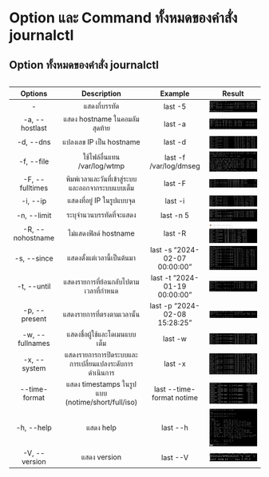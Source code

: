 # Option และ Command ทั้งหมดของคำสั่ง journalctl

## Option ทั้งหมดของคำสั่ง journalctl
<div align="center" style="width: 100%; margin: auto;">
<table style="width: 100%; border-collapse: collapse;">
	
| Options                 | Description                | Example   | Result |
| :---------------:  | :---------------------: | :-----------------: | :----------------: |
| -<number> | แสดงกี่บรรทัด | last -5 | <img align="right" width="100%" src="image/lastNumber.png"> |
| -a, --hostlast | แสดง hostname ในคอมลัมสุดท้าย | last -a | <img align="right" width="100%" src="image/lastHostlast.png"> |
| -d, --dns | แปลงเลข IP เป็น hostname | last -d | <img align="right" width="100%" src="image/lastDns.png"> |
| -f, --file <file> | ใช้ไฟล์อื่นแทน /var/log/wtmp | last -f /var/log/dmseg | <img align="right" width="100%" src="image/lastFile.png"> |
| -F, --fulltimes | พิมพ์เวลาและวันที่เข้าสู่ระบบและออกจากระบบแบบเต็ม | last -F | <img align="right" width="100%" src="image/lastFulltime.png"> |
| -i, --ip | แสดงที่อยู่ IP ในรูปแบบจุด | last -i | <img align="right" width="100%" src="image/lastIP.png"> |
| -n, --limit <number> | ระบุจำนวนบรรทัดที่จะแสดง | last -n 5 | <img align="right" width="100%" src="image/lastLimit.png"> |
| -R, --nohostname | ไม่แสดงฟิลด์ hostname | last -R | <img align="right" width="100%" src="image/lastNohostname.png"> |
| -s, --since <time> | แสดงตั้งแต่เวลานี้เป็นต้นมา | last -s “2024-02-07 00:00:00” | <img align="right" width="100%" src="image/lastSince.png"> |
| -t, --until <time> | แสดงรายการที่ย้อนกลับไปตามเวลาที่กำหนด | last -t “2024-01-19 00:00:00” | <img align="right" width="100%" src="image/lastUntil.png"> |
| -p, --present <time> | แสดงรายการที่ตรงตามเวลานั้น | last -p “2024-02-08 15:28:25” | <img align="right" width="100%" src="image/lastPresent.png"> |
| -w, --fullnames | แสดงชื่อผู้ใช้และโดเมนแบบเต็ม | last -w | <img align="right" width="100%" src="image/lastFullnames.png"> |
| -x, --system | แสดงรายการการปิดระบบและการเปลี่ยนแปลงระดับการดำเนินการ | last -x | <img align="right" width="100%" src="image/lastSystem.png"> |
| --time-format <format> | แสดง timestamps ในรูปแบบ (notime/short/full/iso) | last --time-format notime | <img align="right" width="100%" src="image/lastTimeFormat.png"> |
| -h, --help | แสดง help | last --h | <img align="right" width="100%" src="image/lastHelp.png"> |
| -V, --version | แสดง version | last --V | <img align="right" width="100%" src="image/lastVersion.png"> |
</table>
</div>
